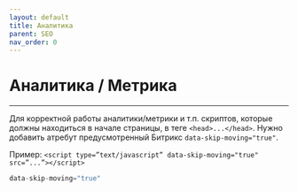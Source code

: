 ```yaml
---
layout: default
title: Аналитика
parent: SEO
nav_order: 0
---
```


# Аналитика / Метрика

---

Для корректной работы аналитики/метрики и т.п. скриптов, которые должны находиться в начале страницы, в теге `<head>...</head>`. Нужно добавить атребут предусмотренный Битрикс `data-skip-moving="true"`.

Пример: ``<script type=”text/javascript” data-skip-moving="true" src=”...”></script>``

```php
data-skip-moving="true"
```
